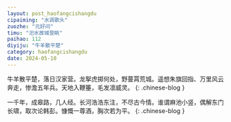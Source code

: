 ```yaml
---
layout: post_haofangcishangdu
cipaiming: "水调歌头"
zuozhe: "元好问"
timu: "汜水故城登眺"
paihao: 112
diyiju: "牛羊散平楚"
category: haofangcishangdu
date: 2024-05-10
---
```


牛羊散平楚，落日汉家营。龙挐虎掷何处，野蔓罥荒城。遥想朱旗回指、万里风云奔走，惨澹五年兵。天地入鞭箠，毛发凛威灵。
{: .chinese-blog }

一千年，成皋路，几人经。长河浩浩东注，不尽古今情。谁谓麻池小竖，偶解东门长啸，取次论韩彭。慷慨一尊酒，胸次若为平。
{: .chinese-blog }
